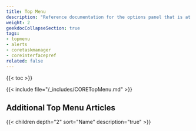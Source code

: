 ```yaml
---
title: Top Menu
description: "Reference documentation for the options panel that is at the top of the TrueNAS UI."
weight: 2
geekdocCollapseSection: true
tags:
- topmenu
- alerts
- coretaskmanager
- coreinterfacepref
related: false
---
```


{{< toc >}}

{{< include file="/_includes/CORETopMenu.md" >}}

## Additional Top Menu Articles

{{< children depth="2" sort="Name" description="true" >}}
